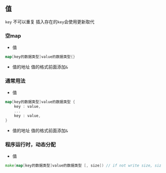 ##  值
`key` 不可以重复
插入存在的`key`会使用更新取代


###   空map
* 值
```go
map[key的数据类型]value的数据类型{}
```
* 值的地址
值的格式前面添加`&` 



###   通常用法
* 值
```go
map[key的数据类型]value的数据类型 {
	key : value,
	...
	key : value,
}
```
* 值的地址
值的格式前面添加`&` 



###   程序运行时，动态分配
* 值
```go
make(map[key的数据类型]value的数据类型 [, size]) // if not write size, size == ~~ 1 ~~
```
